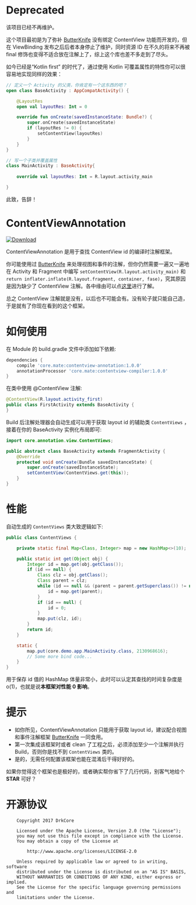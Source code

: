 # Deprecated

该项目已经不再维护。

这个项目最初是为了弥补 [ButterKnife][1] 没有绑定 ContentView 功能而开发的，但在 ViewBinding 发布之后后者本身停止了维护，同时资源 ID 在不久的将来不再被 final 修饰也变得不适合放在注解上了，综上这个库也差不多走到了尽头。

如今已经是“Kotlin first” 的时代了，通过使用 Kotlin 可覆盖属性的特性你可以很容易地实现同样的效果：

```kotlin
// 定义一个 Activity 的父类，你肯定有一个这东西的吧？
open class BaseActivity : AppCompatActivity() {

    @LayoutRes
    open val layoutRes: Int = 0

    override fun onCreate(savedInstanceState: Bundle?) {
        super.onCreate(savedInstanceState)
        if (layoutRes != 0) {
            setContentView(layoutRes)
        }
    }
}

// 写一个子类并覆盖属性
class MainActivity : BaseActivity{
    
    override val layoutRes: Int = R.layout.activity_main

}
```

此致，告辞！

# ContentViewAnnotation

[ ![Download](https://api.bintray.com/packages/drkcore/maven/ContentViewAnnotation/images/download.svg?version=1.0.0) ](https://bintray.com/drkcore/maven/ContentViewAnnotation/1.0.0/link)

ContentViewAnnotation 是用于查找 ContentView id 的编译时注解框架。

你可能使用过 [ButterKnife][1] 来处理视图和事件的注解，但你仍然需要一遍又一遍地在 Activity 和 Fragment 中编写 `setContentView(R.layout.activity_main)` 和 `return inflater.inflate(R.layout.fragment, container, fase)`，究其原因是因为缺少了 ContentView 注解。各中缘由可以点[这里](https://github.com/JakeWharton/butterknife/issues/8)进行了解。

总之 ContentView 注解就是没有，以后也不可能会有。没有轮子就只能自己造，于是就有了你现在看到的这个框架。

# 如何使用

在 Module 的 build.gradle 文件中添加如下依赖:

```groovy
dependencies {
    compile 'core.mate:contentview-annotation:1.0.0'
    annotationProcessor 'core.mate:contentview-compiler:1.0.0'
}
```

在类中使用 @ContentView 注解:

```java
@ContentView(R.layout.activity_first)
public class FirstActivity extends BaseActivity {
}
```

Build 后注解处理器会自动生成可以用于获取 layout id 的辅助类 `ContentViews` ，接着在你的 BaseActivity 实例化布局即可:

```java
import core.annotation.view.ContentViews;

public abstract class BaseActivity extends FragmentActivity {
    @Override
    protected void onCreate(Bundle savedInstanceState) {
        super.onCreate(savedInstanceState);
        setContentView(ContentViews.get(this));
    }
}
```

# 性能

自动生成的 `ContentViews` 类大致逻辑如下:

```java
public class ContentViews {

    private static final Map<Class, Integer> map = new HashMap<>(10);

    public static int get(Object obj) {
        Integer id = map.get(obj.getClass());
        if (id == null) {
            Class clz = obj.getClass();
            Class parent = clz;
            while (id == null && (parent = parent.getSuperclass()) != null) {
                id = map.get(parent);
            }
            if (id == null) {
                id = 0;
            }
            map.put(clz, id);
        }
        return id;
    }

    static {
        map.put(core.demo.app.MainActivity.class, 2130968616);
        // Some more bind code...
    }
}
```

用于保存 id 值的 HashMap 体量非常小，此时可以认定其查找的时间复杂度是 o(1)，也就是说**本框架对性能 0 影响**。

# 提示

- 如你所见，ContentViewAnnotation 只能用于获取 layout id，建议配合视图和事件注解框架 [ButterKnife][1]  一同食用。
- 第一次集成该框架时或者 clean 了工程之后，必须添加至少一个注解并执行 Build，否则你是找不到 `ContentViews` 类的。
- 是的，无需任何配置该框架也能在混淆后干得好好的。

如果你觉得这个框架也是极好的，或者确实帮你省下了几行代码，别客气地给个 **STAR** 可好？

# 开源协议

        Copyright 2017 DrkCore

        Licensed under the Apache License, Version 2.0 (the "License");
        you may not use this file except in compliance with the License.
        You may obtain a copy of the License at

            http://www.apache.org/licenses/LICENSE-2.0

        Unless required by applicable law or agreed to in writing, software
        distributed under the License is distributed on an "AS IS" BASIS,
        WITHOUT WARRANTIES OR CONDITIONS OF ANY KIND, either express or implied.
        See the License for the specific language governing permissions and
        limitations under the License.

[1]: https://github.com/JakeWharton/butterknife
